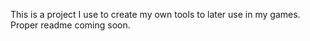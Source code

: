 This is a project I use to create my own tools to later use in my games.
Proper readme coming soon.
